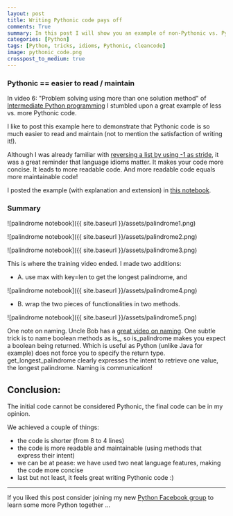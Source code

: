 ```yaml
---
layout: post
title: Writing Pythonic code pays off
comments: True
summary: In this post I will show you an example of non-Pythonic vs. Pythonic code. The latter is more concise and readable thus more maintainable. We will see two nice tricks, the negative list index stride, and optional key arg of the max builtin. These two language features aid us in writing more Pythonic code. Enjoy ...
categories: [Python]
tags: [Python, tricks, idioms, Pythonic, cleancode]
image: pythonic_code.png
crosspost_to_medium: true
---
```


<h3>Pythonic == easier to read / maintain</h3>

In video 6: "Problem solving using more than one solution method" of [Intermediate Python programming](http://www.infiniteskills.com/training/intermediate-python-programming.html) I stumbled upon a great example of less vs. more Pythonic code. 

I like to post this example here to demonstrate that Pythonic code is so much easier to read and maintain (not to mention the satisfaction of writing it!). 

Although I was already familiar with [reversing a list by using -1 as stride](http://stackoverflow.com/questions/509211/explain-pythons-slice-notation), it was a great reminder that language idioms matter. It makes your code more concise. It leads to more readable code. And more readable code equals more maintainable code!

I posted the example (with explanation and extension) in [this notebook](https://github.com/bbelderbos/python_notebooks/blob/master/palindrome.ipynb).

<h3>Summary</h3>

![palindrome notebook]({{ site.baseurl }}/assets/palindrome1.png)

![palindrome notebook]({{ site.baseurl }}/assets/palindrome2.png)

![palindrome notebook]({{ site.baseurl }}/assets/palindrome3.png)

This is where the training video ended. I made two additions: 

- A. use max with key=len to get the longest palindrome, and

![palindrome notebook]({{ site.baseurl }}/assets/palindrome4.png)

- B. wrap the two pieces of functionalities in two methods. 

![palindrome notebook]({{ site.baseurl }}/assets/palindrome5.png)

One note on naming. Uncle Bob has a [great video on naming](https://cleancoders.com/episode/clean-code-episode-2/show). One subtle trick is to name boolean methods as is_, so is_palindrome makes you expect a boolean being returned. Which is useful as Python (unlike Java for example) does not force you to specify the return type. get_longest_palindrome clearly expresses the intent to retrieve one value, the longest palindrome. Naming is communication!

## Conclusion:

The initial code cannot be considered Pythonic, the final code can be in my opinion. 

We achieved a couple of things:

- the code is shorter (from 8 to 4 lines)
- the code is more readable and maintainable (using methods that express their intent)
- we can be at pease: we have used two neat language features, making the code more concise
- last but not least, it feels great writing Pythonic code :)

---

If you liked this post consider joining my new [Python Facebook group](https://www.facebook.com/groups/1305028816183522/) to learn some more Python together ...
